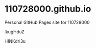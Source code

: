 # 110728000.github.io
Personal GitHub Pages site for 110728000


































IkugHduZ

HINKdrl3u
